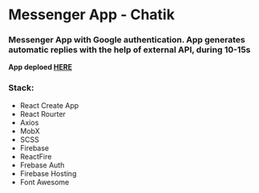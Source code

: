 # Messenger App - Chatik

### Messenger App with Google authentication. App generates automatic replies with the help of external API, during 10-15s

**App deploed [HERE](https://chatik-a75f0.web.app/)**

### Stack:
- React Create App
- React Rourter
- Axios
- MobX
- SCSS
- Firebase
- ReactFire
- Frebase Auth
- Firebase Hosting
- Font Awesome
